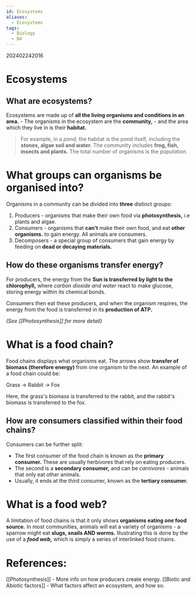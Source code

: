 ```yaml
---
id: Ecosystems
aliases:
  - Ecosystems
tags:
  - Biology
  - B4
---
```

202402242016

# Ecosystems

## What are **ecosystems?** 

Ecosystems are made up of **all the living organisms and conditions in an area.** 
    - The organisms in the ecosystem are the **community,** 
    - and the area which they live in is their **habitat.** 

> For example, in a *pond,* the habitat is the pond itself, including the **stones, algae soil and water.** The community includes **frog, fish, insects and plants.** The total number of organisms is the *population.*

# What groups can organisms be organised into?


Organisms in a community can be divided into **three** distinct groups:

1. Producers - organisms that make their own food via **photosynthesis,** i.e plants and algae.
2. Consumers - organisms that **can't** make their own food, and eat **other organisms.** to gain energy. All animals are consumers.
3. Decomposers - a special group of consumers that gain energy by feeding on **dead or decaying materials.** 

## How do these organisms transfer energy?

For producers, the energy from the **Sun is transferred by light to the chlorophyll,** where *carbon dioxide and water* react to make glucose, storing energy within its chemical bonds.

Consumers then eat these producers, and when the organism respires, the energy from the food is transferred in its **production of ATP.** 

*(See [[Photosynthesis]] for more detail)* 

# What is a food **chain**?

Food chains displays what organisms eat. The arrows show **transfer of biomass (therefore energy)** from one organism to the next. An example of a food chain could be:

Grass → Rabbit → Fox

Here, the grass's biomass is transferred to the rabbit, and the rabbit's biomass is transferred to the fox.

## How are consumers classified within their food chains?

Consumers can be further split:

- The first consumer of the food chain is known as the **primary consumer.** These are usually herbivores that rely on eating producers.
- The second is a **secondary consumer,** and can be *carnivores -* animals that only eat other animals.
- Usually, it ends at the third consumer, known as the **tertiary consumer.** 

# What is a food **web?** 

A limitation of food chains is that it only shows **organisms eating *one* food source.** In most communities, animals will eat a variety of organisms - a sparrow might eat **slugs, snails AND worms.** Illustrating this is done by the use of a ***food web,*** which is simply a series of interlinked food chains.

# **References:** 
[[Photosynthesis]] - More info on how producers create energy.
[[Biotic and Abiotic factors]] - What factors affect an ecosystem, and how so.
